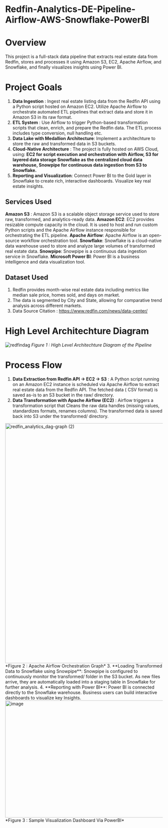# Redfin-Analytics-DE-Pipeline-Airflow-AWS-Snowflake-PowerBI

# Overview
This project is a full-stack data pipeline that extracts real estate data from Redfin, stores and processes it using Amazon S3, EC2, Apache Airflow, and Snowflake, and finally visualizes insights using Power BI.

# Project Goals
1. **Data Ingestion** : Ingest real estate listing data from the Redfin API using a Python script hosted on Amazon EC2. Utilize Apache Airflow to orchestrate automated ETL pipelines that extract data and store it in Amazon S3 in its raw format.
2.  **ETL System** : Use Airflow to trigger Python-based transformation scripts that clean, enrich, and prepare the Redfin data. The ETL process includes type conversion, null handling etc.
3. **Data Lake with Medallion Architecture**: Implement a architechture to store the raw and transformed data in S3 buckets.
4. **Cloud-Native Architecture** : The project is fully hosted on AWS Cloud, using: **EC2 for script execution and orchestration with Airflow,  S3 for layered data storage
Snowflake as the centralized cloud data warehouse, Snowpipe for continuous data ingestion from S3 to Snowflake.**
5. **Reporting and Visualization**: Connect Power BI to the Gold layer in Snowflake to create rich, interactive dashboards. Visualize key real estate insights.

## Services Used

**Amazon S3** : Amazon S3 is a scalable object storage service used to store raw, transformed, and analytics-ready data. 
**Amazon EC2**: EC2 provides resizable compute capacity in the cloud. It is used to host and run custom Python scripts and the Apache Airflow instance responsible for orchestrating the ETL pipeline.
**Apache Airflow**: Apache Airflow is an open-source workflow orchestration tool. 
**Snowflake**: Snowflake is a cloud-native data warehouse used to store and analyze large volumes of transformed real estate data. 
**Snowpipe**: Snowpipe is a continuous data ingestion service in Snowflake. 
**Microsoft Power BI**: Power BI is a business intelligence and data visualization tool.

## Dataset Used
1. Redfin provides month-wise real estate data including metrics like median sale price, homes sold, and days on market.
2. The data is segmented by City and State, allowing for comparative trend analysis across different markets.
3. Data Source Citation : https://www.redfin.com/news/data-center/

# High Level Architechture Diagram
![redfindag](https://github.com/user-attachments/assets/523c4c4f-7ffa-4632-b699-c42d30d509ab)
*Figure 1 : High Level Architechture Diagram of the Pipeline*

# Process Flow
1. **Data Extraction from Redfin API → EC2 → S3** : A Python script running on an Amazon EC2 instance is scheduled via Apache Airflow to extract real estate data from the Redfin API. The fetched data ( CSV format) is saved as-is to an S3 bucket in the raw/ directory.
2. **Data Transformation with Apache Airflow (EC2)** : Airflow triggers a transformation script that Cleans the raw data handles (missing values, standardizes formats, renames columns). The transformed data is saved back into S3 under the transformed/ directory.
<img width="1254" height="768" alt="redfin_analytics_dag-graph (2)" src="https://github.com/user-attachments/assets/67d704a1-ca25-43f9-9c06-e244f1e007e7" />
*Figure 2 : Apache Airflow Orchestration Graph*
3. **Loading Transformed Data to Snowflake using Snowpipe**:  Snowpipe is configured to continuously monitor the transformed/ folder in the S3 bucket. As new files arrive, they are automatically loaded into a staging table in Snowflake for further analysis.
4. **Reporting with Power BI**: Power BI is connected directly to the Snowflake warehouse. Business users can build interactive dashboards to visualize key Insights.
<img width="821" height="375" alt="image" src="https://github.com/user-attachments/assets/478a5a58-dafa-42cb-9f05-e9bc7917cff7" />
*Figure 3 : Sample Visualization Dashboard Via PowerBI*


